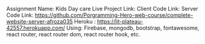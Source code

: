 Assignment Name: Kids Day care
Live Project Link:
Client Code Link:
Server Code Link: https://github.com/Porgramming-Hero-web-course/complete-website-server-afroza035
Heroku : https://lit-plateau-42557.herokuapp.com/
Using: Firebase,
mongodb,
bootstrap,
fontawesome,
react router,
react router dom,
react router hook,
etc.